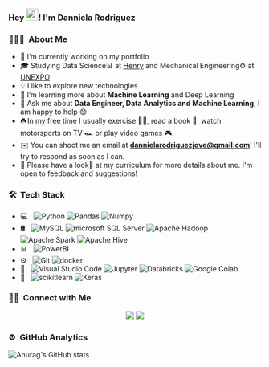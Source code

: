 ### Hey <img src = "https://github.com/TheDudeThatCode/TheDudeThatCode/blob/master/Assets/Hi.gif" width="24px">! I'm Danniela Rodriguez

<h3> 👩🏻‍💻 &nbsp;About Me </h3>

- 💼 I’m currently working on my portfolio
- 🎓 Studying Data Science📊 at [Henry](https://www.soyhenry.com/) and Mechanical Engineering⚙️ at [UNEXPO](https://virtualunexpo.com/)
- 💡 I like to explore new technologies 
- 🌱 I’m learning more about **Machine Learning** and Deep Learning
- 💬 Ask me about **Data Engineer, Data Analytics and Machine Learning**, I am happy to help 😊
- ☘️ In my free time I usually exercise 🏋️‍♀️, read a book 📖, watch motorsports on TV 🏎️ or play video games 🎮. 
- ✉️ You can shoot me an email at **dannielarodriguezjove@gmail.com**! I'll try to respond as soon as I can.
- 📄 Please have a look👀 at my curriculum for more details about me. I'm open to feedback and suggestions! 

### 🛠 &nbsp;Tech Stack 

- 💻 &nbsp;
  ![Python](https://img.shields.io/badge/-Python-05122A?style=flat&logo=python)
  ![Pandas](https://img.shields.io/badge/-Pandas-05122A?style=flat&logo=pandas)
  ![Numpy](https://img.shields.io/badge/-Numpy-05122A?style=flat&logo=numpy)
- 🛢 &nbsp;
  ![MySQL](https://img.shields.io/badge/-MySQL-05122A?style=flat&logo=mysql)
  ![microsoft SQL Server](https://img.shields.io/badge/-Microsoft%20SQL%20Server-05122A?style=flat&logo=microsoftsqlserver)
  ![Apache Hadoop](https://img.shields.io/badge/-Apache%20Hadoop-05122A?style=flat&logo=apachehadoop&logoColor=66CCFF)
  ![Apache Spark](https://img.shields.io/badge/-Apache%20Spark-05122A?style=flat&logo=apachespark)
  ![Apache Hive](https://img.shields.io/badge/-Apache%20Hive-05122A?style=flat&logo=hive)
- 📊 &nbsp;
  ![PowerBI](https://img.shields.io/badge/-Power%20BI-05122A?style=flat&logo=powerbi)
- ⚙️ &nbsp;
  ![Git](https://img.shields.io/badge/-Git-05122A?style=flat&logo=git)
  ![docker](https://img.shields.io/badge/-Docker-05122A?style=flat&logo=docker)
- 🔧 &nbsp;
  ![Visual Studio Code](https://img.shields.io/badge/-Visual%20Studio%20Code-05122A?style=flat&logo=visual-studio-code&logoColor=007ACC)
  ![Jupyter](https://img.shields.io/badge/-Jupyter-05122A?style=flat&logo=jupyter)
  ![Databricks](https://img.shields.io/badge/-Databricks-05122A?style=flat&logo=databricks)
  ![Google Colab](https://img.shields.io/badge/-Google%20Colab-05122A?style=flat&logo=googlecolab)
- 🤖 &nbsp;
  ![scikitlearn](https://img.shields.io/badge/-Scikit%learn-05122A?style=flat&logo=scikitlearn)
  ![Keras](https://img.shields.io/badge/-Keras-05122A?style=flat&logokeras)
  

### 🤝🏻 &nbsp;Connect with Me

<p align="center">
  <a href="https://linkedin.com/in/danniela-rodriguez-jove-/"><img src="https://img.shields.io/badge/-Danniela%20Rodriguez%20Jove-0077B5?style=flat&logo=Linkedin&logoColor=white"/></a>
  <a href="mailto:dannielarodriguezjove@gmail.com"><img src="https://img.shields.io/badge/-dannielarodriguezjove@gmail.com-D14836?style=flat&logo=Gmail&logoColor=white"/></a>
</p>

### ⚙️ &nbsp;GitHub Analytics
![Anurag's GitHub stats](https://github-readme-stats.vercel.app/api?username=DanniRodrJ&show_icons=true&theme=dracula)

